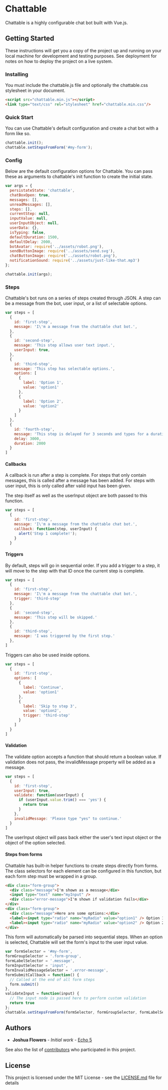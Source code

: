 # Chattable

Chattable is a highly configurable chat bot built with Vue.js.  

## Getting Started

These instructions will get you a copy of the project up and running on your local machine for development and testing purposes. See deployment for notes on how to deploy the project on a live system.

### Installing

You must include the chattable.js file and optionally the chattable.css stylesheet in your document.

```html
<script src="chattable.min.js"></script>
<link type="text/css" rel="stylesheet" href="chattable.min.css"/>
```

### Quick Start

You can use Chattable's default configuration and create a chat bot with a form like so.

```javascript
chattable.init();
chattable.setStepsFromForm('#my-form');
```

### Config

Below are the default configuration options for Chattable.  You can pass these as arguments to chattable's init function to create the initial state.

```javascript
var args = {
  persistateState: 'chattable',
  chatBoxOpen: true,
  messages: [],
  unreadMessages: [],
  steps: [],
  currentStep: null,
  inputValue: null,
  userInputObject: null,
  userData: {},
  isTyping: false,
  defaultDuration: 1500,
  defaultDelay: 2000,
  botAvatar: require('../assets/robot.png'),
  sendButtonImage: require('../assets/send.svg'),
  chatButtonImage: require('../assets/robot.png'),
  notificationSound: require('../assets/just-like-that.mp3')
};

chattable.init(args);
```

### Steps

Chattable's bot runs on a series of steps created through JSON.  A step can be a message from the bot, user input, or a list of selectable options.

```javascript
var steps = [
  {
    id: 'first-step',
    message: 'I\'m a message from the chattable chat bot.',
  },
  {
    id: 'second-step',
    message: 'This step allows user text input.',
    userInput: true,
  },
  {
    id: 'third-step',
    message: 'This step has selectable options.',
    options: [
      {
        label: 'Option 1',
        value: 'option1'
      },
      {
        label: 'Option 2',
        value: 'option2'
      }
    ]
  },
  {
    id: 'fourth-step',
    message: 'This step is delayed for 3 seconds and types for a duration of 2 seconds.',
    delay: 3000,
    duration: 2000
  }
]
```

#### Callbacks

A callback is run after a step is complete.  For steps that only contain messages, this is called after a message has been added.  For steps with user input, this is only called after valid input has been given.

The step itself as well as the userInput object are both passed to this function.

```javascript
var steps = [
  {
    id: 'first-step',
    message: 'I\'m a message from the chattable chat bot.',
    callback: function(step, userInput) {
      alert('Step 1 complete!');
    }
  }
```

#### Triggers

By default, steps will go in sequential order.  If you add a trigger to a step, it will move to the step with that ID once the current step is complete.

```javascript
var steps = [
  {
    id: 'first-step',
    message: 'I\'m a message from the chattable chat bot.',
    trigger: 'third-step'
  },
  {
    id: 'second-step',
    message: 'This step will be skipped.'
  },
  {
    id: 'third-step',
    message: 'I was triggered by the first step.'
  },
]
```

Triggers can also be used inside options.

```javascript
var steps = [
  {
    id: 'first-step',
    options: [
      {
        label: 'Continue',
        value: 'option1'
      },
      {
        label: 'Skip to step 3',
        value: 'option2',
        trigger: 'third-step'
      }
    ]
  }
]
```

#### Validation

The validate option accepts a function that should return a boolean value.  If validation does not pass, the invalidMessage property will be added as a message.

```javascript
var steps = [
  {
    id: 'first-step',
    userInput: true,
    validate: function(userInput) {
      if (userInput.value.trim() === 'yes') {
        return true
      }
    },
    invalidMessage: 'Please type "yes" to continue.'
  }
]
```

The userInput object will pass back either the user's text input object or the object of the option selected.

#### Steps from forms

Chattable has built-in helper functions to create steps directly from forms.  The class selectors for each element can be configured in this function, but each form step must be wrapped in a group.

```html
<div class="form-group">
  <div class="message">I'm shown as a message</div>
  <input type="text" name="myInput" />
  <div class="error-message">I'm shown if validation fails</div>
</div>
<div class="form-group">
  <div class="message">Here are some options:</div>
  <label><input type="radio" name="myRadio" value="option1" /> Option 1</label>
  <label><input type="radio" name="myRadio" value="option2" /> Option 2</label>
</div>
```

This form will automatically be parsed into sequential steps.  When an option is selected, Chattable will set the form's input to the user input value.

```javascript
var formSelector = '#my-form',
formGroupSelector = '.form-group',
formLabelSelector = '.message',
formInputSelector = 'input',
formInvalidMessageSelector = '.error-message',
formSubmitCallback = function() {
  // Called at the end of all form steps
  form.submit()
},
validateInput = function(input) {
  // The input node is passed here to perform custom validation
  return true
};
chattable.setStepsFromForm(formSelector, formGroupSelector, formLabelSelector, formInputSelector, formInvalidMessageSelector, formSubmitCallback, validateInput)
```

## Authors

* **Joshua Flowers** - *Initial work* - [Echo 5](https://echo5web.com)

See also the list of [contributors](https://github.com/echo5web/chattable/contributors) who participated in this project.

## License

This project is licensed under the MIT License - see the [LICENSE.md](LICENSE.md) file for details